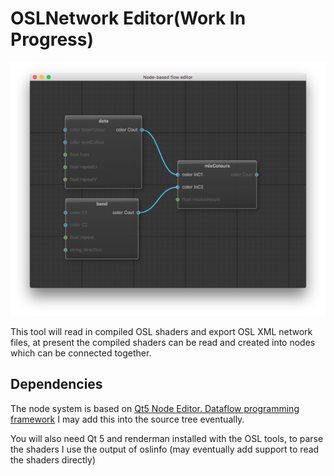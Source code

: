 # OSLNetwork Editor(Work In Progress)

![alt](images/network.png)

This tool will read in compiled OSL shaders and export OSL XML network files, at present the compiled shaders can be read and created into nodes which can be connected together. 

## Dependencies

The node system is based on [Qt5 Node Editor. Dataflow programming framework](https://github.com/paceholder/nodeeditor) I may add this into the source tree eventually.

You will also need Qt 5 and renderman installed with the OSL tools, to parse the shaders I use the output of oslinfo (may eventually add support to read the shaders directly)

